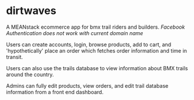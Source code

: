 # dirtwaves
A MEANstack ecommerce app for bmx trail riders and builders.
*Facebook Authentication does not work with current domain name*

Users can create accounts, login, browse products, add to cart, and 'hypothetically' place an order which fetches order information and time in transit.

Users can also use the trails database to view information about BMX trails around the country.

Admins can fully edit products, view orders, and edit trail database information from a front end dashboard.


